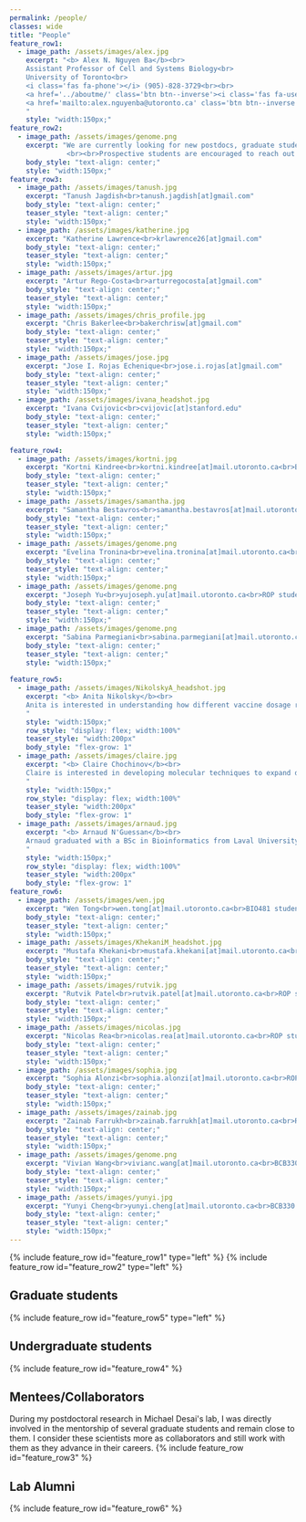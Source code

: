 ```yaml
---
permalink: /people/
classes: wide
title: "People"
feature_row1:
  - image_path: /assets/images/alex.jpg
    excerpt: "<b> Alex N. Nguyen Ba</b><br>
	Assistant Professor of Cell and Systems Biology<br>
	University of Toronto<br>
	<i class='fas fa-phone'></i> (905)-828-3729<br><br>
	<a href='../aboutme/' class='btn btn--inverse'><i class='fas fa-user'></i> About me</a>
	<a href='mailto:alex.nguyenba@utoronto.ca' class='btn btn--inverse'><i class='far fa-envelope'></i> alex.nguyenba[at]utoronto.ca</a>
	"
    style: "width:150px;"
feature_row2:
  - image_path: /assets/images/genome.png
    excerpt: "We are currently looking for new postdocs, graduate students, and undergraduates to join our team! Please visit our <a href='../opportunities/'>opportunities</a> page for more details.
              <br><br>Prospective students are encouraged to reach out to past trainees/mentees for advice."
    body_style: "text-align: center;"
    style: "width:150px;"
feature_row3:
  - image_path: /assets/images/tanush.jpg
    excerpt: "Tanush Jagdish<br>tanush.jagdish[at]gmail.com"
    body_style: "text-align: center;"
    teaser_style: "text-align: center;"
    style: "width:150px;"
  - image_path: /assets/images/katherine.jpg
    excerpt: "Katherine Lawrence<br>krlawrence26[at]gmail.com"
    body_style: "text-align: center;"
    teaser_style: "text-align: center;"
    style: "width:150px;"
  - image_path: /assets/images/artur.jpg
    excerpt: "Artur Rego-Costa<br>arturregocosta[at]gmail.com"
    body_style: "text-align: center;"
    teaser_style: "text-align: center;"
    style: "width:150px;"
  - image_path: /assets/images/chris_profile.jpg
    excerpt: "Chris Bakerlee<br>bakerchrisw[at]gmail.com"
    body_style: "text-align: center;"
    teaser_style: "text-align: center;"
    style: "width:150px;"
  - image_path: /assets/images/jose.jpg
    excerpt: "Jose I. Rojas Echenique<br>jose.i.rojas[at]gmail.com"
    body_style: "text-align: center;"
    teaser_style: "text-align: center;"
    style: "width:150px;"
  - image_path: /assets/images/ivana_headshot.jpg
    excerpt: "Ivana Cvijovic<br>cvijovic[at]stanford.edu"
    body_style: "text-align: center;"
    teaser_style: "text-align: center;"
    style: "width:150px;"

feature_row4:
  - image_path: /assets/images/kortni.jpg
    excerpt: "Kortni Kindree<br>kortni.kindree[at]mail.utoronto.ca<br>BIO481 student<br>Joining the lab next year for MSc"
    body_style: "text-align: center;"
    teaser_style: "text-align: center;"
    style: "width:150px;"
  - image_path: /assets/images/samantha.jpg
    excerpt: "Samantha Bestavros<br>samantha.bestavros[at]mail.utoronto.ca<br>BIO481 student<br>Soon to Med School at UofT"
    body_style: "text-align: center;"
    teaser_style: "text-align: center;"
    style: "width:150px;"
  - image_path: /assets/images/genome.png
    excerpt: "Evelina Tronina<br>evelina.tronina[at]mail.utoronto.ca<br>UTEA Awardee"
    body_style: "text-align: center;"
    teaser_style: "text-align: center;"
    style: "width:150px;"
  - image_path: /assets/images/genome.png
    excerpt: "Joseph Yu<br>yujoseph.yu[at]mail.utoronto.ca<br>ROP student"
    body_style: "text-align: center;"
    teaser_style: "text-align: center;"
    style: "width:150px;"
  - image_path: /assets/images/genome.png
    excerpt: "Sabina Parmegiani<br>sabina.parmegiani[at]mail.utoronto.ca<br>ROP student"
    body_style: "text-align: center;"
    teaser_style: "text-align: center;"
    style: "width:150px;"
    
feature_row5:
  - image_path: /assets/images/NikolskyA_headshot.jpg
    excerpt: "<b> Anita Nikolsky</b><br>
	Anita is interested in understanding how different vaccine dosage regimens fundamentally alters the evolutionary process behind the adaptive immune response and will be applying our lineage tracking strategies to B-cells. Anita is funded by a CIHR CGS-M. <br><br>anita.nikolsky[at]mail.utoronto.ca
	"
    style: "width:150px;"
    row_style: "display: flex; width:100%"
    teaser_style: "width:200px"
    body_style: "flex-grow: 1"
  - image_path: /assets/images/claire.jpg
    excerpt: "<b> Claire Chochinov</b><br>
	Claire is interested in developing molecular techniques to expand deep-mutational scanning in human genes. Claire is developping approaches to measure mutation rates of variants in oncogenes in high-throughput. Claire is funded by a CIHR CGS-M. <br><br>claire.chochinov[at]mail.utoronto.ca
	"
    style: "width:150px;"
    row_style: "display: flex; width:100%"
    teaser_style: "width:200px"
    body_style: "flex-grow: 1"    
  - image_path: /assets/images/arnaud.jpg
    excerpt: "<b> Arnaud N'Guessan</b><br>
	Arnaud graduated with a BSc in Bioinformatics from Laval University in Québec City. During his undergrad years, his internships nurtured a passion for microbial evolution and computational biology. After joining the Shapiro and Serohijos lab at University of Montreal for his Master's, Arnaud determined which evolutionary forces are the most important for pangenomes evolution on short timescales within the human gut. Arnaud was also involved in many scientific collaborations to help improve the understanding of SARS-CoV-2 evolution and the response of public heath agencies, e.g. through Wastewater surveillance and other tools for tracking the spread of variants of concern. His interest for innovative multidisciplinary approaches and microbial evolution led him to pursue a PhD where he will be analyzing single-cell RNA sequencing data for understanding how genotypes affect phenotypes via transcription at fine levels of resolution. Arnaud is funded by an NSERC CGS-D. <br><br>arnaud.nguessan[at]mail.utoronto.ca
	"
    style: "width:150px;"
    row_style: "display: flex; width:100%"
    teaser_style: "width:200px"
    body_style: "flex-grow: 1"
feature_row6:
  - image_path: /assets/images/wen.jpg
    excerpt: "Wen Tong<br>wen.tong[at]mail.utoronto.ca<br>BIO481 student (2020)<br>Now at Yale"
    body_style: "text-align: center;"
    teaser_style: "text-align: center;"
    style: "width:150px;"
  - image_path: /assets/images/KhekaniM_headshot.jpg
    excerpt: "Mustafa Khekani<br>mustafa.khekani[at]mail.utoronto.ca<br>BIO481 (2021)<br>Now at UofT Dentistry"
    body_style: "text-align: center;"
    teaser_style: "text-align: center;"
    style: "width:150px;"
  - image_path: /assets/images/rutvik.jpg
    excerpt: "Rutvik Patel<br>rutvik.patel[at]mail.utoronto.ca<br>ROP student (2021)<br>Now at NYU Dentistry"
    body_style: "text-align: center;"
    teaser_style: "text-align: center;"
    style: "width:150px;"
  - image_path: /assets/images/nicolas.jpg
    excerpt: "Nicolas Rea<br>nicolas.rea[at]mail.utoronto.ca<br>ROP student (2021)<br>To Med school"
    body_style: "text-align: center;"
    teaser_style: "text-align: center;"
    style: "width:150px;"
  - image_path: /assets/images/sophia.jpg
    excerpt: "Sophia Alonzi<br>sophia.alonzi[at]mail.utoronto.ca<br>ROP student (2022)<br>Now UTEA awardee in Ogata lab"
    body_style: "text-align: center;"
    teaser_style: "text-align: center;"
    style: "width:150px;"
  - image_path: /assets/images/zainab.jpg
    excerpt: "Zainab Farrukh<br>zainab.farrukh[at]mail.utoronto.ca<br>ROP student (2022)"
    body_style: "text-align: center;"
    teaser_style: "text-align: center;"
    style: "width:150px;"
  - image_path: /assets/images/genome.png
    excerpt: "Vivian Wang<br>vivianc.wang[at]mail.utoronto.ca<br>BCB330 student (2022)"
    body_style: "text-align: center;"
    teaser_style: "text-align: center;"
    style: "width:150px;"
  - image_path: /assets/images/yunyi.jpg
    excerpt: "Yunyi Cheng<br>yunyi.cheng[at]mail.utoronto.ca<br>BCB330 student (2021)"
    body_style: "text-align: center;"
    teaser_style: "text-align: center;"
    style: "width:150px;"
---
```


{% include feature_row id="feature_row1" type="left" %}
{% include feature_row id="feature_row2" type="left" %}
<h2>Graduate students</h2>
{% include feature_row id="feature_row5" type="left" %}
<h2>Undergraduate students</h2>
{% include feature_row id="feature_row4" %}
<h2>Mentees/Collaborators</h2>
During my postdoctoral research in Michael Desai's lab, I was directly involved in the mentorship of several graduate students and remain close to them. I consider these scientists more as collaborators and still work with them as they advance in their careers.
{% include feature_row id="feature_row3" %}
<h2>Lab Alumni</h2>
{% include feature_row id="feature_row6" %}
